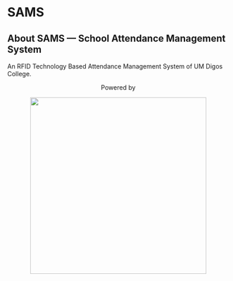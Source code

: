 
# SAMS
## About SAMS — School Attendance Management System
An RFID Technology Based Attendance Management System of UM Digos College.

<p align="center">Powered by</p>
<p align="center"><img src="https://res.cloudinary.com/dtfbvvkyp/image/upload/v1566331377/laravel-logolockup-cmyk-red.svg" width="400"></p>
